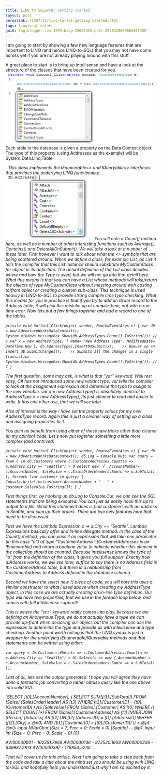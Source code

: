 ```yaml
---
title: LINQ to SQL&#58; Getting Started
layout: post
permalink: /2007/12/linq-to-sql-getting-started.html
tags: linqtosql dotnet
guid: tag:blogger.com,1999:blog-25631453.post-2825128679565587450
---
```


I am going to start by showing a few new language features that are important to LINQ (and hence LINQ-to-SQL) that you may not have come across yet if you are not already playing around with this stuff.

<!-- more -->

A great place to start is to bring up intellisense and have a look at the structure of the classes that have been created for you.
![Intellisense](/images/1382874053760.png) 
Each table in the database is given a property on the Data Context object. The type of this property (using Addresses as the example) will be System.Data.Linq.Table<Address>. This class implements the IEnumerable<> and IQueryable<> interfaces that provides the underlying LINQ functionality.
![IEnumerable](/images/1382874053761.png) 
You will note a Count() method here, as well as a number of other interesting functions such as Average(), Contains() and DeleteAllOnSubmit(). We will take a look at a number of these later. First however I want to talk about what the <> symbols that are being scattered around.    When we define a class, for example List, as List<MyCustomClass> it tells the compiler that this List instance should substitute MyCustomClass for object in its definition. The actual definition of the List class decides where and how the Type is used, but we will not go into that detail here. What this means is that you can have a List whose methods will take/return the objects of type MyCustomClass without messing around with casting to/from object or creating a custom sub-class.     This technique is used heavily in LINQ-to-SQL to provide strong compile time type checking.     What this means for you in practice is that if you try to add an Order record to the Address table, it will pick this mistake up at compile-time, not with a run-time error.
Now lets put a few things together and add a record to one of the tables.

`private void button1_Click(object sender, RoutedEventArgs e)
{
    var db = new AdventureWorksDataContext();
    System.Windows.MessageBox.Show(db.AddressTypes.Count().ToString()); // 6
    var x = new AddressType()
    {
        Name= "New Address Type",
        ModifiedDate= DateTime.Now
    };
    db.AddressTypes.InsertOnSubmit(x);    // Queues up an insert
    db.SubmitChanges();    // Submits all the changes in a single transaction
    System.Windows.MessageBox.Show(db.AddressTypes.Count().ToString()); // 7
}`


The first question, some may ask, is what is that "var" keyword. Well rest easy, C# has not introduced some new variant type, var tells the compiler to look at the assignment expression and determine the type to assign to the new variable. 
  var x = new AddressType() is absolutely identical to AddressType x = new AddressType(), its just cleaner to read and easier to write. It has one other use, that we will see later. 

  Also of interest is the way I have set the property values for my new AddressType record. Again this is just a cleaner way of setting up a class and assigning properties to it. 

  You gain no benefit from using either of these new tricks other than cleaner (in my opinion) code. 
Let's now put together something a little more complex (and contrived) 
  

`private void button1_Click(object sender, RoutedEventArgs e)
{
    var db = new AdventureWorksDataContext();
    db.Log = Console.Out;
    var query = from c in db.Customers
                where c.CustomerAddresses.Count(a => a.Address.City == "Seattle") > 0
                select new 
                { 
                    AccountNumber= c.AccountNumber,
                    SaleValue = c.SalesOrderHeaders.Sum(o => o.SubTotal)
                };
    foreach (var customer in query)
    {
        Console.WriteLine(customer.AccountNumber + " - " + customer.SaleValue.ToString());
    }
}`


First things first, by hooking up db.Log to Console.Out, we can see the SQL statements that are being executed. You can just as easily hook this up to output to a file. 
  What this statement does is find customers with an address in Seattle, and sum up their orders. There are two new features here that need to be discussed. 

  First we have the Lambda Expression a => a.City == "Seattle". Lambda Expressions basically offer and in-line delegate method. In the case of the Count() method, you can pass it an expression that will take one parameter (in this case "a") of type "CustomerAddress" (CustomerAddresses is an IEnumerable<CustomerAddress>) and return a boolean value to indicate whether this element in the collection should be counted. Because intellisense knows the type of "a" from the definition of the class, it gives you full support. Exactly how a.Address works, we will see later, suffice to say there is no Address field in the CustomerAdress table, but there is a relationship from CustomerAddress to Address defined in the database schema. 

  Second we have the select new {} piece of code, you will note this uses a similar constructor to what I used above when creating my AddressType object, in this case we are actually creating an in-line type definition. Our type will have two properties, that we use in the foreach loop below, and comes with full intellisense support!! 

  This is where the "var" keyword really comes into play, because we are defining an Anonymous Type, we do not actually have a type we can provide up-front when declaring our object, but the compiler can use the expression to determine the type and provide us with intellisense and type checking.
Another point worth noting is that the LINQ syntax is just a wrapper for the underlying IEnumerable/IQueryable methods and that statements can be written using either.

`var query = db.Customers.Where(c => c.CustomerAddresses.Count(a => a.Address.City == "Seattle") > 0).Select(c => new { AccountNumber = c.AccountNumber, SaleValue = c.SalesOrderHeaders.Sum(o => o.SubTotal) });`


Last of all, lets see the output generated. I hope you will agree they have done a fantastic job converting a rather obtuse query like the one above into solid SQL.

`SELECT [t0].[AccountNumber], (
    SELECT SUM([t3].[SubTotal])
    FROM [Sales].[SalesOrderHeader] AS [t3]
    WHERE [t3].[CustomerID] = [t0].[CustomerID]
    ) AS [SaleValue]
FROM [Sales].[Customer] AS [t0]
WHERE ((
    SELECT COUNT(*)
    FROM [Sales].[CustomerAddress] AS [t1]
    INNER JOIN [Person].[Address] AS [t2] ON [t2].[AddressID] = [t1].[AddressID]
    WHERE ([t2].[City] = @p0) AND ([t1].[CustomerID] = [t0].[CustomerID])
    )) > @p1
-- @p0: Input NVarChar (Size = 7; Prec = 0; Scale = 0) [Seattle]
-- @p1: Input Int (Size = 0; Prec = 0; Scale = 0) [0]

AW00000001 - 102351.7966
AW00000146 - 872520.1608
AW00000236 - 649987.2813
AW00000397 - 178854.5230
.
.
.`


That will cover us for this article. Next I am going to take a step back from the code and talk a little about the mind set you should be using with LINQ-to-SQL and hopefully help you understand just why I am so excited by it.
